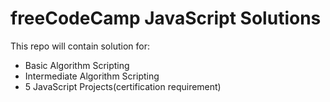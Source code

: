 # freeCodeCamp JavaScript Solutions  

This repo will contain solution for:
- Basic Algorithm Scripting 
- Intermediate Algorithm Scripting
- 5 JavaScript Projects(certification requirement)

